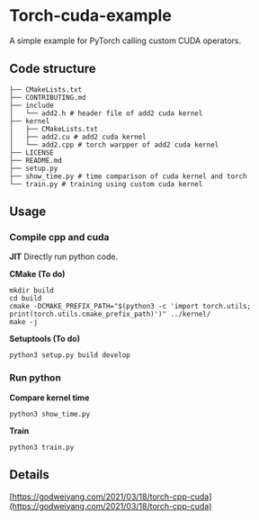 # Torch-cuda-example
A simple example for PyTorch calling custom CUDA operators.

## Code structure
```shell
├── CMakeLists.txt
├── CONTRIBUTING.md 
├── include
│   └── add2.h # header file of add2 cuda kernel
├── kernel
│   ├── CMakeLists.txt
│   ├── add2.cu # add2 cuda kernel
│   └── add2.cpp # torch warpper of add2 cuda kernel
├── LICENSE
├── README.md
├── setup.py
├── show_time.py # time comparison of cuda kernel and torch
└── train.py # training using custom cuda kernel
```

## Usage
### Compile cpp and cuda
**JIT**
Directly run python code.

**CMake (To do)**
```shell
mkdir build
cd build
cmake -DCMAKE_PREFIX_PATH="$(python3 -c 'import torch.utils; print(torch.utils.cmake_prefix_path)')" ../kernel/
make -j
```

**Setuptools (To do)**
```shell
python3 setup.py build develop
```

### Run python
**Compare kernel time**
```shell
python3 show_time.py
```

**Train**
```shell
python3 train.py
```

## Details
[https://godweiyang.com/2021/03/18/torch-cpp-cuda](https://godweiyang.com/2021/03/18/torch-cpp-cuda)